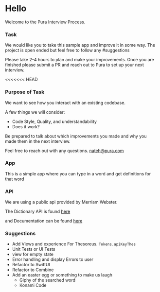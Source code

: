 #  Hello

Welcome to the Pura Interview Process. 

### Task
We would like you to take this sample app and improve it in some way. The project is open ended but feel free to follow any #suggestions

Please take 2-4 hours to plan and make your improvements. Once you are finished please submit a PR and reach out to Pura to set up your next interview. 

<<<<<<< HEAD

### Purpose of Task
We want to see how you interact with an existing codebase.

A few things we will consider:
- Code Style, Quality, and understandability
- Does it work?


Be prepared to talk about which improvements you made and why you made them in the next interview.

Feel free to reach out with any questions. nateh@pura.com


### App
This is a simple app where you can type in a word and get definitions for that word

### API

We are using a public api provided by Merriam Webster.

The Dictionary API is found [here](https://dictionaryapi.com/products/api-collegiate-dictionary)

and Documentation can be found [here](https://dictionaryapi.com/products/json)

### Suggestions
- Add Views and experience For Thesoreus. `Tokens.apiKeyThes`
- Unit Tests or UI Tests
- view for empty state
- Error handling and display Errors to user
- Refactor to SwiftUI
- Refactor to Combine
- Add an easter egg or something to make us laugh
    - Giphy of the searched word
    - Konami Code

